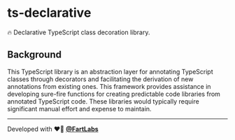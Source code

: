# ts-declarative

🔥 Declarative TypeScript class decoration library.

## Background

This TypeScript library is an abstraction layer for annotating TypeScript
classes through decorators and facilitating the derivation of new annotations
from existing ones. This framework provides assistance in developing sure-fire
functions for creating predictable code libraries from annotated TypeScript
code. These libraries would typically require significant manual effort and
expense to maintain.

---

Developed with ❤️‍🔥 [**@FartLabs**](https://github.com/FartLabs)
